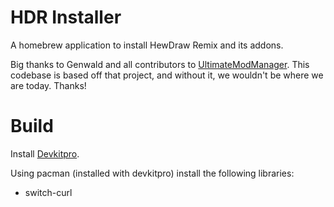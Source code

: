# HDR Installer
A homebrew application to install HewDraw Remix and its addons.

Big thanks to Genwald and all contributors to [UltimateModManager](https://github.com/ultimate-research/UltimateModManager). This codebase is based off that project, and without it, we wouldn't be where we are today. Thanks!



# Build

Install [Devkitpro](https://devkitpro.org/wiki/Getting_Started).

 Using pacman (installed with devkitpro) install the following libraries:
* switch-curl